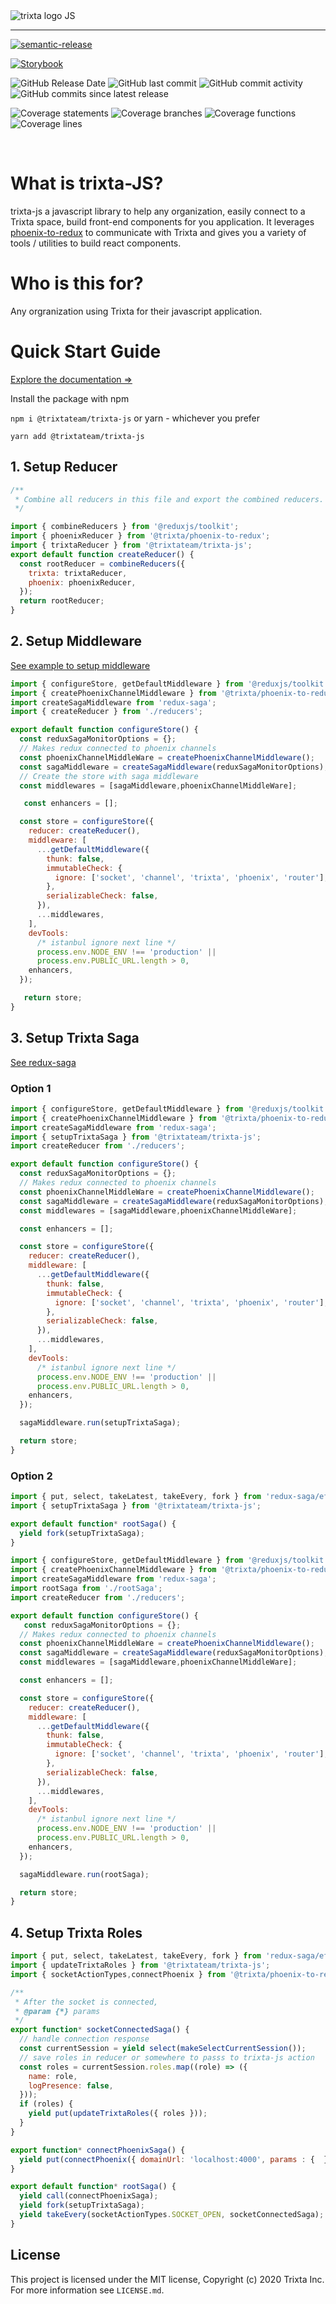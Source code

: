 <img src="https://raw.githubusercontent.com/trixtateam/trixta-js/master/docs/images/trixta-logo.png" alt="trixta logo"  />
JS
<hr />

[![semantic-release](https://img.shields.io/badge/%20%20%F0%9F%93%A6%F0%9F%9A%80-semantic--release-e10079.svg)](https://github.com/semantic-release/semantic-release)

[![Storybook](https://cdn.jsdelivr.net/gh/storybookjs/brand@main/badge/badge-storybook.svg)](https://trixtateam.github.io/trixta-js/)


![GitHub Release Date](https://img.shields.io/github/release-date/trixtateam/trixta-js)
![GitHub last commit](https://img.shields.io/github/last-commit/trixtateam/trixta-js)
![GitHub commit activity](https://img.shields.io/github/commit-activity/m/trixtateam/trixta-js)
![GitHub commits since latest release](https://img.shields.io/github/commits-since/trixtateam/trixta-js/latest)

![Coverage statements](https://github.com/trixtateam/trixta-js/blob/master/badges/badge-statements.svg)
![Coverage branches](https://github.com/trixtateam/trixta-js/blob/master/badges/badge-branches.svg)
![Coverage functions](https://github.com/trixtateam/trixta-js/blob/master/badges/badge-functions.svg)
![Coverage lines](https://github.com/trixtateam/trixta-js/blob/master/badges/badge-lines.svg)

<br />

# What is trixta-JS?

trixta-js a javascript library to help any organization, easily connect to a
Trixta space, build front-end components for you application. It leverages
[phoenix-to-redux](https://github.com/trixtateam/phoenix-to-redux) to
communicate with Trixta and gives you a variety of tools / utilities to build
react components.

# Who is this for?

Any orgranization using Trixta for their javascript application.

# Quick Start Guide
[Explore the documentation =>](https://trixtateam.github.io/trixta-js/)

Install the package with npm

`npm i @trixtateam/trixta-js` or yarn - whichever you prefer

`yarn add @trixtateam/trixta-js`

## 1. Setup Reducer

```javascript
/**
 * Combine all reducers in this file and export the combined reducers.
 */

import { combineReducers } from '@reduxjs/toolkit';
import { phoenixReducer } from '@trixta/phoenix-to-redux';
import { trixtaReducer } from '@trixtateam/trixta-js';
export default function createReducer() {
  const rootReducer = combineReducers({
    trixta: trixtaReducer,
    phoenix: phoenixReducer,
  });
  return rootReducer;
}
```

## 2. Setup Middleware
[See example to setup middleware](https://redux-toolkit.js.org/api/configureStore)

```javascript
import { configureStore, getDefaultMiddleware } from '@reduxjs/toolkit';
import { createPhoenixChannelMiddleware } from '@trixta/phoenix-to-redux';
import createSagaMiddleware from 'redux-saga';
import { createReducer } from './reducers';

export default function configureStore() {
  const reduxSagaMonitorOptions = {};
  // Makes redux connected to phoenix channels
  const phoenixChannelMiddleWare = createPhoenixChannelMiddleware();
  const sagaMiddleware = createSagaMiddleware(reduxSagaMonitorOptions);
  // Create the store with saga middleware
  const middlewares = [sagaMiddleware,phoenixChannelMiddleWare];

   const enhancers = [];

  const store = configureStore({
    reducer: createReducer(),
    middleware: [
      ...getDefaultMiddleware({
        thunk: false,
        immutableCheck: {
          ignore: ['socket', 'channel', 'trixta', 'phoenix', 'router'],
        },
        serializableCheck: false,
      }),
      ...middlewares,
    ],
    devTools:
      /* istanbul ignore next line */
      process.env.NODE_ENV !== 'production' ||
      process.env.PUBLIC_URL.length > 0,
    enhancers,
  });

   return store;
}
```

## 3. Setup Trixta Saga
[See redux-saga](https://redux-saga.js.org/docs/introduction/GettingStarted)

### Option 1

```javascript
import { configureStore, getDefaultMiddleware } from '@reduxjs/toolkit';
import { createPhoenixChannelMiddleware } from '@trixta/phoenix-to-redux';
import createSagaMiddleware from 'redux-saga';
import { setupTrixtaSaga } from '@trixtateam/trixta-js';
import createReducer from './reducers';

export default function configureStore() {
  const reduxSagaMonitorOptions = {};
  // Makes redux connected to phoenix channels
  const phoenixChannelMiddleWare = createPhoenixChannelMiddleware();
  const sagaMiddleware = createSagaMiddleware(reduxSagaMonitorOptions);
  const middlewares = [sagaMiddleware,phoenixChannelMiddleWare];

  const enhancers = [];

  const store = configureStore({
    reducer: createReducer(),
    middleware: [
      ...getDefaultMiddleware({
        thunk: false,
        immutableCheck: {
          ignore: ['socket', 'channel', 'trixta', 'phoenix', 'router'],
        },
        serializableCheck: false,
      }),
      ...middlewares,
    ],
    devTools:
      /* istanbul ignore next line */
      process.env.NODE_ENV !== 'production' ||
      process.env.PUBLIC_URL.length > 0,
    enhancers,
  });

  sagaMiddleware.run(setupTrixtaSaga);

  return store;
}
```

### Option 2

```javascript
import { put, select, takeLatest, takeEvery, fork } from 'redux-saga/effects';
import { setupTrixtaSaga } from '@trixtateam/trixta-js';

export default function* rootSaga() {
  yield fork(setupTrixtaSaga);
}
```

```javascript
import { configureStore, getDefaultMiddleware } from '@reduxjs/toolkit';
import { createPhoenixChannelMiddleware } from '@trixta/phoenix-to-redux';
import createSagaMiddleware from 'redux-saga';
import rootSaga from './rootSaga';
import createReducer from './reducers';

export default function configureStore() {
   const reduxSagaMonitorOptions = {};
  // Makes redux connected to phoenix channels
  const phoenixChannelMiddleWare = createPhoenixChannelMiddleware();
  const sagaMiddleware = createSagaMiddleware(reduxSagaMonitorOptions);
  const middlewares = [sagaMiddleware,phoenixChannelMiddleWare];

  const enhancers = [];

  const store = configureStore({
    reducer: createReducer(),
    middleware: [
      ...getDefaultMiddleware({
        thunk: false,
        immutableCheck: {
          ignore: ['socket', 'channel', 'trixta', 'phoenix', 'router'],
        },
        serializableCheck: false,
      }),
      ...middlewares,
    ],
    devTools:
      /* istanbul ignore next line */
      process.env.NODE_ENV !== 'production' ||
      process.env.PUBLIC_URL.length > 0,
    enhancers,
  });

  sagaMiddleware.run(rootSaga);

  return store;
}
```

## 4. Setup Trixta Roles

```javascript
import { put, select, takeLatest, takeEvery, fork } from 'redux-saga/effects';
import { updateTrixtaRoles } from '@trixtateam/trixta-js';
import { socketActionTypes,connectPhoenix } from '@trixta/phoenix-to-redux';

/**
 * After the socket is connected,
 * @param {*} params
 */
export function* socketConnectedSaga() {
  // handle connection response
  const currentSession = yield select(makeSelectCurrentSession());
  // save roles in reducer or somewhere to passs to trixta-js action
  const roles = currentSession.roles.map((role) => ({
    name: role,
    logPresence: false,
  }));
  if (roles) {
    yield put(updateTrixtaRoles({ roles }));
  }
}

export function* connectPhoenixSaga() {
  yield put(connectPhoenix({ domainUrl: 'localhost:4000', params : {  }));
}

export default function* rootSaga() {
  yield call(connectPhoenixSaga);
  yield fork(setupTrixtaSaga);
  yield takeEvery(socketActionTypes.SOCKET_OPEN, socketConnectedSaga);
}
```

## License

This project is licensed under the MIT license, Copyright (c) 2020 Trixta Inc.
For more information see `LICENSE.md`.
